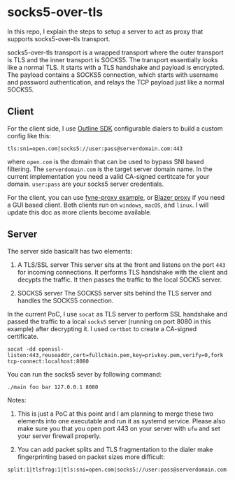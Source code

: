 # socks5-over-tls

In this repo, I explain the steps to setup a server to act as proxy that supports socks5-over-tls transport.

socks5-over-tls transport is a wrapped transport where the outer transport is TLS and the inner transport is SOCKS5. The transport essentially looks like a normal TLS. It starts with a TLS handshake and payload is encrypted. The payload contains a SOCKS5 connection, which starts with username and password authentication, and relays the TCP payload just like a normal SOCKS5. 

## Client

For the client side, I use [Outline SDK](https://github.com/Jigsaw-Code/outline-sdk) configurable dialers to build a custom config like this:

```tls:sni=open.com|socks5://user:pass@serverdomain.com:443```

where `open.com` is the domain that can be used to bypass SNI based filtering. The `serverdomain.com` is the target server domain name. In the current implementation you need a valid CA-signed certitcate for your domain. `user:pass` are your socks5 server credentials. 

For the client, you can use [fyne-proxy example](https://github.com/Jigsaw-Code/outline-sdk/tree/main/x/examples/fyne-proxy), or [Blazer proxy](https://github.com/amircybersec/FyneProxy) if you need a GUI based client. Both clients run on `windows`, `macOS`, and `linux`. I will update this doc as more clients become available. 

## Server

The server side basicallt has two elements: 
1. A TLS/SSL server
This server sits at the front and listens on the port `443` for incoming connections. It performs TLS handshake with the client and decypts the traffic. It then passes the traffic to the local SOCK5 server. 

2. SOCKS5 server
The SOCKS5 server sits behind the TLS server and handles the SOCKS5 connection.

In the current PoC, I use `socat` as TLS server to perform SSL handshake and passed the traffic to a local `socks5` server (running on port 8080 in this example) after decrypting it. I used `certbot` to create a CA-signed certificate.

```
socat -dd openssl-listen:443,reuseaddr,cert=fullchain.pem,key=privkey.pem,verify=0,fork tcp-connect:localhost:8080
```

You can run the socks5 sever by following command:

```
./main foo bar 127.0.0.1 8080
```

Notes:

1. This is just a PoC at this point and I am planning to merge these two elements into one executable and run it as systemd service. Please also make sure you that you open port 443 on your server with `ufw` and set your server firewall properly.


2. You can add packet splits and TLS fragmentation to the dialer make fingerprinting based on packet sizes more difficult:

```
split:1|tlsfrag:1|tls:sni=open.com|socks5://user:pass@serverdomain.com:443|plit:1
```



